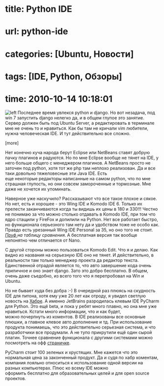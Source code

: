 # title: Python IDE
# url: python-ide
# categories: [Ubuntu, Новости]
# tags: [IDE, Python, Обзоры]
# time: 2010-10-14 10:18:01


![left](~python-ide.png)
Последнее время увлекся python и django. Но вот незадача, под win 7 запустить django нелегко да, и в общем глупое это занятие. Сервер должен быть под Ubuntu Server, а редактировать в терминале мне не очень то и нравиться. Как бы там не кричали vim любители, нужна человеческая IDE. И тут действительно все сложно.

[more]

Нет конечно куча народа берут Eclipse или NetBeans ставят добрую пачку плагинов и радуются. Но по мне Eclipse вообще не тянет на IDE, у него больше общего с менеджером плагинов. А NetBeans просто не заточен под python, хотя тот же php там неплохо реализован. Да и все таки довольно тяжеловесные эти Java IDE. Есть еще некоторые редакторы написанные на самом python, что по мне страшная глупость, но они совсем замороченные и тормозные. Мне даже не хочется их упоминать.

Наверное уже наскучило? Рассказывают что все такое плохое и сякое. Но нет, есть и хорошее - это Wing IDE и Komodo IDE 6. Только их прелести заканчиваются когда ты видишь их цены в 180 и 330!!! Честно не понимаю за что можно столько отдавать в Komodo IDE, при том что ядро стащили у FireFox и допилили на Python. Нет все работает быстро, но функционала серьезного там нету да и удобством тоже не особо как. Правдо есть урезанный Wing IDE Personal за 35, но оно того не стоит. _[Пруф ](https://wingware.com/wingide/features)на таблицу сравнения_. А бесплатная версия так вообще непонятно чем отличается от Nano.

С другой стороны можно пользоваться Komodo Edit. Что я и делаю. Как видно из названия на серьезную IDE оно не тянет. И действительно, в реальности там только менеджер проекта да редактор текста. Единственной отрадой является то, что авто завершение кода очень приличное и оно знает django. Зато это добро бесплатно. В общем, очень даже съедобно, из всего того что я перепробовал на Win и Ubuntu.

Но не бывает худа без добра :-) В очередной раз плюясь на скудность IDE для питона, хотя ему уже 20 лет как отроду, я увидел светлую новость на [Хабре](http://habrahabr.ru/blogs/python/106096/). А именно JetBrains разродилась клевым IDE PyCharm для Python. Это ещё beta, и пока у ребят много плавно, но она мне уже нравиться. Кстати много информации, что и как будет, можно почерпнуть из коментов. В IDE реализованы все основные плюшки, а главное клевое авто дополнение и тд. При использование продукта понимаешь, что это действительно серьезная система, и что разработчики все продумали. А не тупо прикрутили ещё один сырой плагин. Точнее сравнение функционала с другими системами можно посмотреть на офф [страничке](http://confluence.jetbrains.net/display/PYH/PyCharm+Feature+Comparison+Matrix).

PyCharm стоит 100 зеленых и хрустящих. Мне кажется что это нормальная цена за законченный продукт. Да и судя по хабр коментам, компания лояльно относиться к использование одной версии на разных компьютерах. Плюс ко всему IDE можно оформить бесплатно для образовательных целей и для open source проектов.
